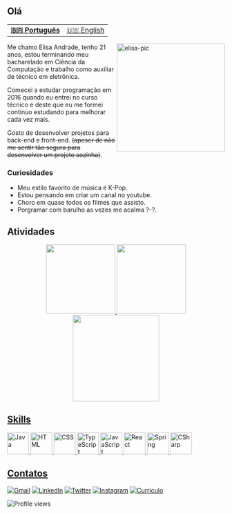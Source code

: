 ## Olá

<table >
  <tr>
    <td>
      <b>
        <a href="README.md">🇧🇷 Português</a>
      </b>
    </td>
    <td>
      <a href="readme-en.md">🇺🇸 English</a>
    </td>
  </tr>
</table>

<img align="right" alt="elisa-pic" width= "250" src="https://cdn.discordapp.com/attachments/695378966072000612/930846538748555284/ezgif.com-gif-maker.gif?width=676&height=676">

Me chamo Elisa Andrade, tenho 21 anos, estou terminando meu bacharelado em Ciência da Computação e trabalho como auxiliar de técnico em eletrônica.

Comecei a estudar programação em 2016 quando eu entrei no curso técnico e deste que eu me formei contínuo estudando para melhorar cada vez mais.

Gosto de desenvolver projetos para back-end e front-end. ~~(apeser de não me sentir tão segura para desenvolver um projeto sozinha)~~.

### Curiosidades

- Meu estilo favorito de música é K-Pop.
- Estou pensando em criar um canal no youtube.
- Choro em quase todos os filmes que assisto.
- Porgramar com barulho as vezes me acalma ?-?.

## Atividades

<div align="center" >
  <a href="https://github.com/elisalvsan">
  <!--<img height="160em" src="https://github-readme-stats.vercel.app/api?username=elisalvsan&show_icons=true&theme=midnight-purple&include_all_commits=true&count_private=true"-->
    <img height="160em" src="https://github-readme-stats.vercel.app/api?username=elisalvsan&show_icons=true&custom_title=elisalvsan's%20Github%20Stats&theme=radical&hide_border=true">
  <img height="160em" src="https://github-readme-stats.vercel.app/api/top-langs/?username=elisalvsan&langs_count=20&custom_title=Linguagens%20mais%20usadas&layout=compact&theme=radical">
  <!--<img height="300px" src="https://activity-graph.herokuapp.com/graph?username=elisalvsan&theme=high-contrast&hide_border=true">-->
     <img height="200em" src="https://github-profile-summary-cards.vercel.app/api/cards/profile-details?username=elisalvsan&theme=radical"/>
</div>

## Skills

<div>
  <img height="50px" src="https://cdn.jsdelivr.net/gh/devicons/devicon/icons/java/java-original-wordmark.svg" alt="Java">
  <img height="50px" src="https://cdn.jsdelivr.net/gh/devicons/devicon/icons/html5/html5-original-wordmark.svg" alt="HTML">
  <img height="50px" src="https://cdn.jsdelivr.net/gh/devicons/devicon/icons/css3/css3-original-wordmark.svg" alt="CSS">
  <img height="50px" src="https://cdn.jsdelivr.net/gh/devicons/devicon/icons/typescript/typescript-original.svg" alt="TypeScript">
  <img height="50px" src="https://cdn.jsdelivr.net/gh/devicons/devicon/icons/javascript/javascript-original.svg" alt="JavaScript">
  <img height="50px" src="https://cdn.jsdelivr.net/gh/devicons/devicon/icons/react/react-original-wordmark.svg" alt="React">
  <img height="50px" src="https://cdn.jsdelivr.net/gh/devicons/devicon/icons/spring/spring-original-wordmark.svg" alt="Spring">
  <img height="50px" src="https://cdn.jsdelivr.net/gh/devicons/devicon/icons/csharp/csharp-original.svg" alt="CSharp">
</div>
  
## Contatos
  
  [![Gmail](https://img.shields.io/badge/Gmail-D14836?style=for-the-badge&logo=gmail&logoColor=white)](mailto:elisalvsan@gmail.com)
  [![LinkedIn](https://img.shields.io/badge/Elisa%20Andrade-%230077B5.svg?style=for-the-badge&logo=linkedin&logoColor=white)](https://www.linkedin.com/in/elisamaria-alvesdeandrade/)
  [![Twitter](https://img.shields.io/badge/@alvsandrd-%231DA1F2.svg?style=for-the-badge&logo=Twitter&logoColor=white)](https://twitter.com/alvsandrd)
  [![Instagram](https://img.shields.io/badge/@alvsandrd-%23E4405F.svg?style=for-the-badge&logo=Instagram&logoColor=white)](https://instagram.com/alvsandrd)
   [![Curriculo](https://img.shields.io/badge/Curriculo-%18c71e.svg?style=for-the-badge&logo=&logoColor=white)](https://drive.google.com/file/d/1iZ4Pe4Aq3s71Dli_QSP8PGM_5RD0QEya/view?usp=sharing)

  <img src="https://komarev.com/ghpvc/?username=elisalvsan&color=ff69b4&style=for-the-badge&label=Vista+de+perfil" alt="Profile views" /> </p>
